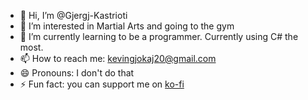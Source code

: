 - 👋 Hi, I’m @Gjergj-Kastrioti
- 👀 I’m interested in Martial Arts and going to the gym
- 🌱 I’m currently learning to be a programmer. Currently using C# the most.
- 📫 How to reach me: kevingjokaj20@gmail.com
- 😄 Pronouns: I don't do that
- ⚡ Fun fact: you can support me on [ko-fi](https::/ko-fi.com/kevingjokaj)

<!---
Gjergj-Kastrioti/Gjergj-Kastrioti is a ✨ special ✨ repository because its `README.md` (this file) appears on your GitHub profile.
You can click the Preview link to take a look at your changes.
--->
